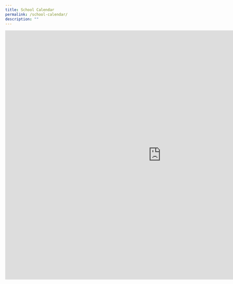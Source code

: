 ```yaml
---
title: School Calendar
permalink: /school-calendar/
description: ""
---
```

<iframe src="https://calendar.google.com/calendar/embed?src=c_a3vvile6q1drcs94lqmh3afbgc%40group.calendar.google.com&ctz=Asia%2FSingapore" style="border: 0" width="1000" height="800" frameborder="0" scrolling="no"></iframe>